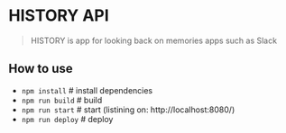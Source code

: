 # HISTORY API

> HISTORY is app for looking back on memories apps such as Slack

## How to use

- `npm install` # install dependencies
- `npm run build` # build
- `npm run start` # start (listining on: http://localhost:8080/)
- `npm run deploy` # deploy
